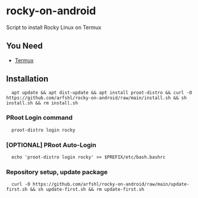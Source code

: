 # rocky-on-android
Script to install Rocky Linux on Termux
## You Need
- [Termux](https://f-droid.org/packages/com.termux)
## Installation

      apt update && apt dist-update && apt install proot-distro && curl -O https://github.com/arfshl/rocky-on-android/raw/main/install.sh && sh install.sh && rm install.sh

### PRoot Login command

      proot-distro login rocky

### [OPTIONAL] PRoot Auto-Login

      echo 'proot-distro login rocky' >> $PREFIX/etc/bash.bashrc

### Repository setup, update package

      curl -O https://github.com/arfshl/rocky-on-android/raw/main/update-first.sh && sh update-first.sh && rm update-first.sh

